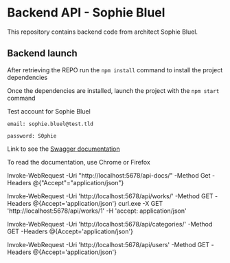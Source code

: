 # Backend API - Sophie Bluel

This repository contains backend code from architect Sophie Bluel.

## Backend launch

After retrieving the REPO run the `npm install` command to install the project dependencies

Once the dependencies are installed, launch the project with the `npm start` command

Test account for Sophie Bluel
```
email: sophie.bluel@test.tld

password: S0phie 
```
Link to see the
[Swagger documentation ](http://localhost:5678/api-docs/)

To read the documentation, use Chrome or Firefox

Invoke-WebRequest -Uri "http://localhost:5678/api-docs/" -Method Get -Headers @{"Accept"="application/json"}

Invoke-WebRequest -Uri 'http://localhost:5678/api/works/' -Method GET -Headers @{Accept='application/json'}
curl.exe -X GET 'http://localhost:5678/api/works/1' -H 'accept: application/json'

Invoke-WebRequest -Uri 'http://localhost:5678/api/categories/' -Method GET -Headers @{Accept='application/json'}

Invoke-WebRequest -Uri 'http://localhost:5678/api/users' -Method GET -Headers @{Accept='application/json'}